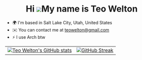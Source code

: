 <div align="center">
  
# Hi ![](https://user-images.githubusercontent.com/18350557/176309783-0785949b-9127-417c-8b55-ab5a4333674e.gif)My name is Teo Welton
</div>

*   🌍  I'm based in Salt Lake City, Utah, United States
*   ✉️  You can contact me at [teowelton@gmail.com](mailto:teowelton@gmail.com)
*   ⚡  I use Arch btw

<div align="center">

|||
|:-------------------------:|:-------------------------:|
| [![Teo Welton's GitHub stats](https://github-readme-stats.vercel.app/api?username=teowelton&bg_color=1e1e2e&text_color=cdd6f4&icon_color=cba6f7&title_color=94e2d5)](https://github.com/teowelton) | [![GitHub Streak](https://streak-stats.demolab.com?user=teowelton&theme=catppuccin-mocha)](https://git.io/streak-stats) |

</div>
